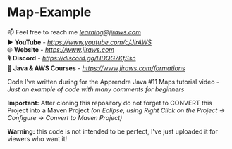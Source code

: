 # Map-Example

📫 Feel free to reach me *learning@jiraws.com*  
▶️ **YouTube** - *https://www.youtube.com/c/JirAWS*  
🌐 **Website** - *https://www.jiraws.com*  
🎙️ **Discord** - *https://discord.gg/HDQG7KfSsn*  
📔 **Java & AWS Courses** - *https://www.jiraws.com/formations*  

Code I've written during for the Apprendre Java #11 Maps tutorial video *- Just an example of code with many comments for beginners*

**Important:** After cloning this repository do not forget to CONVERT this Project into a Maven Project *(on Eclipse, using Right Click on the Project -> Configure -> Convert to Maven Project)*

**Warning:** this code is not intended to be perfect, I've just uploaded it for viewers who want it! 
